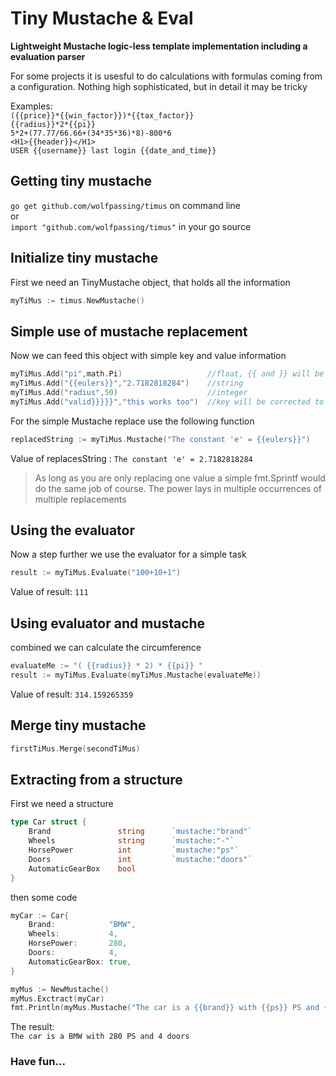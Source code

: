 # Tiny Mustache & Eval
**Lightweight Mustache logic-less template implementation including a evaluation parser**

For some projects it is usesful to do calculations with formulas coming from a configuration.
Nothing high sophisticated, but in detail it may be tricky

Examples:  
`({{price}}*{{win_factor}})*{{tax_factor}}`  
`{{radius}}*2*{{pi}}`  
`5*2+(77.77/66.66+(34*35*36)*8)-800*6`  
`<H1>{{header}}</H1>`  
`USER {{username}} last login {{date_and_time}}`      

## Getting tiny mustache

`go get github.com/wolfpassing/timus` on command line   
or  
`import "github.com/wolfpassing/timus"`  in your go source

## Initialize tiny mustache
First we need an TinyMustache object, that holds all the information
```go
myTiMus := timus.NewMustache()
```

## Simple use of mustache replacement
Now we can feed this object with simple key and value information
```go
myTiMus.Add("pi",math.Pi)                   //float, {{ and }} will be added to key
myTiMus.Add("{{eulers}}","2.7182818284")    //string
myTiMus.Add("radius",50)                    //integer
myTiMus.Add("valid}}}}}","this works too")  //key will be corrected to "{{valid}}"
```

For the simple Mustache replace use the following function
```go
replacedString := myTiMus.Mustache("The constant 'e' = {{eulers}}")
``` 
Value of replacesString : `The constant 'e' = 2.7182818284`
>As long as you are only replacing one value a simple fmt.Sprintf would do the same job of course. The power lays in multiple occurrences of multiple replacements

## Using the evaluator
Now a step further we use the evaluator for a simple task
```go
result := myTiMus.Evaluate("100+10+1")
```
Value of result: `111`  

## Using evaluator and mustache
combined we can calculate the circumference

```go
evaluateMe := "( {{radius}} * 2) * {{pi}} "
result := myTiMus.Evaluate(myTiMus.Mustache(evaluateMe))
``` 
Value of result: `314.159265359`
## Merge tiny mustache 
```go
firstTiMus.Merge(secondTiMus)
```
## Extracting from a structure
First we need a structure
```go   
type Car struct {
    Brand               string      `mustache:"brand"`
    Wheels              string      `mustache:"-"`
    HorsePower          int         `mustache:"ps"`
    Doors               int         `mustache:"doors"`
    AutomaticGearBox    bool
}
```
then some code

```go
myCar := Car{
	Brand:            "BMW",
	Wheels:           4,
	HorsePower:       280,
	Doors:            4,
	AutomaticGearBox: true,
}

myMus := NewMustache()
myMus.Exctract(myCar)
fmt.Println(myMus.Mustache("The car is a {{brand}} with {{ps}} PS and {{doors}} doors"))
```
The result:  
`The car is a BMW with 280 PS and 4 doors`

### Have fun...